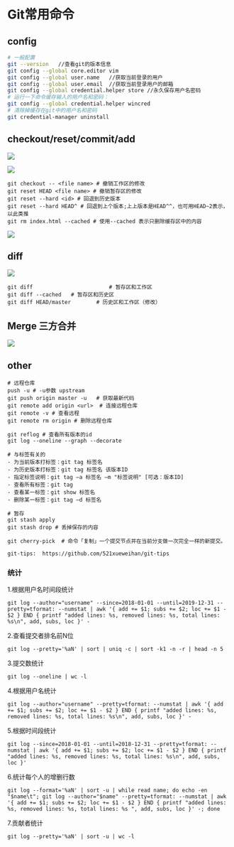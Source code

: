 # Git常用命令

## config

```sh
# 一般配置
git --version   //查看git的版本信息
git config --global core.editor vim
git config --global user.name   //获取当前登录的用户
git config --global user.email  //获取当前登录用户的邮箱
git config --global credential.helper store //永久保存用户名密码
# 运行一下命令缓存输入的用户名和密码：
git config --global credential.helper wincred
# 清除掉缓存在git中的用户名和密码
git credential-manager uninstall
```

## checkout/reset/commit/add



![](https://camo.githubusercontent.com/bd0a58ffa8611b5368ad692d6d7e1d5fdbaa0877/687474703a2f2f6d61726b6c6f6461746f2e6769746875622e696f2f76697375616c2d6769742d67756964652f62617369632d75736167652e7376673f73616e6974697a653d74727565)



![](https://camo.githubusercontent.com/fb62044587c612ea33b5edd337f1a31cca9cabf7/687474703a2f2f6d61726b6c6f6461746f2e6769746875622e696f2f76697375616c2d6769742d67756964652f72657365742d636f6d6d69742e7376673f73616e6974697a653d74727565)

```shell
git checkout -- <file name> # 撤销工作区的修改
git reset HEAD <file name> # 撤销暂存区的修改
git reset --hard <id> # 回退到历史版本
git reset --hard HEAD^ # 回退到上个版本;上上版本是HEAD^^，也可用HEAD~2表示，以此类推
git rm index.html --cached # 使用--cached 表示只删除缓存区中的内容
```







![](https://camo.githubusercontent.com/8b3b13335fd1f6cccf8a62c0fd326cce76662b5a/687474703a2f2f6d61726b6c6f6461746f2e6769746875622e696f2f76697375616c2d6769742d67756964652f62617369632d75736167652d322e7376673f73616e6974697a653d74727565)

## diff

![](https://camo.githubusercontent.com/d173ec98e7058e676351a0ea5dacc269ce7f7a11/687474703a2f2f6d61726b6c6f6461746f2e6769746875622e696f2f76697375616c2d6769742d67756964652f646966662e7376673f73616e6974697a653d74727565)

```shell
git diff 						# 暂存区和工作区
git diff --cached 	# 暂存区和历史区
git diff HEAD/master 		# 历史区和工作区（修改）
```



## Merge 三方合并

![](https://camo.githubusercontent.com/23e00dc051e1609d93ec7d8094cff6cf23cdd4bb/687474703a2f2f6d61726b6c6f6461746f2e6769746875622e696f2f76697375616c2d6769742d67756964652f6d657267652e7376673f73616e6974697a653d74727565)

## other


```shell
# 远程仓库
push -u # -u参数 upstream
git push origin master -u   # 获取最新代码
git remote add origin <url>  # 连接远程仓库 
git remote -v # 查看远程
git remote rm origin # 删除远程仓库 

```

```shell
git reflog # 查看所有版本的id
git log --oneline --graph --decorate
```

```
# 与标签有关的
- 为当前版本打标签：git tag 标签名
- 为历史版本打标签：git tag 标签名 该版本ID
- 指定标签说明：git tag –a 标签名 –m "标签说明" [可选：版本ID]
- 查看所有标签：git tag
- 查看某一标签：git show 标签名
- 删除某一标签：git tag –d 标签名
```

```shell
# 暂存
git stash apply 
git stash drop # 丢掉保存的内容
```

```shell
git cherry-pick  # 命令「复制」一个提交节点并在当前分支做一次完全一样的新提交。
```

```
git-tips:  https://github.com/521xueweihan/git-tips
```

### 统计

1.根据用户名时间段统计 

```
git log --author="username" --since=2018-01-01 --until=2019-12-31 --pretty=tformat: --numstat | awk '{ add += $1; subs += $2; loc += $1 - $2 } END { printf "added lines: %s, removed lines: %s, total lines: %s\n", add, subs, loc }' -
```

2.查看提交者排名前N位

```
git log --pretty='%aN' | sort | uniq -c | sort -k1 -n -r | head -n 5
```

3.提交数统计

```
git log --oneline | wc -l
```

4.根据用户名统计

```
git log --author="username" --pretty=tformat: --numstat | awk '{ add += $1; subs += $2; loc += $1 - $2 } END { printf "added lines: %s, removed lines: %s, total lines: %s\n", add, subs, loc }' -
```

5.根据时间段统计 

```
git log --since=2018-01-01 --until=2018-12-31 --pretty=tformat: --numstat | awk '{ add += $1; subs += $2; loc += $1 - $2 } END { printf "added lines: %s, removed lines: %s, total lines: %s\n", add, subs, loc }'
```

6.统计每个人的增删行数

```
git log --format='%aN' | sort -u | while read name; do echo -en "$name\t"; git log --author="$name" --pretty=tformat: --numstat | awk '{ add += $1; subs += $2; loc += $1 - $2 } END { printf "added lines: %s, removed lines: %s, total lines: %s ", add, subs, loc }' -; done
```

7.贡献者统计

```
git log --pretty='%aN' | sort -u | wc -l
```
